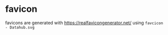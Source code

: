 # favicon

favicons are generated with https://realfavicongenerator.net/ using `favcicon - Datahub.svg`
